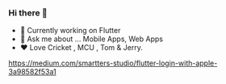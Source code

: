### Hi there 👋


- 🔭 Currently working on Flutter
- 💬 Ask me about ... Mobile Apps, Web Apps
- :heart: Love Cricket , MCU , Tom & Jerry.

https://medium.com/smartters-studio/flutter-login-with-apple-3a98582f53a1


